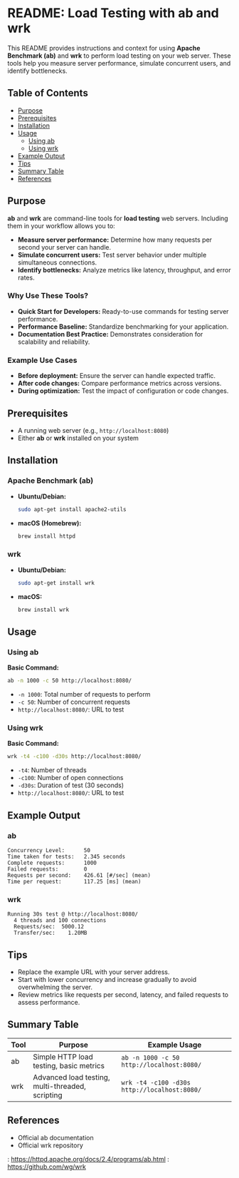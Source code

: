# README: Load Testing with ab and wrk

This README provides instructions and context for using **Apache Benchmark (ab)** and **wrk** to perform load testing on your web server. These tools help you measure server performance, simulate concurrent users, and identify bottlenecks.

## Table of Contents

- [Purpose](#purpose)
- [Prerequisites](#prerequisites)
- [Installation](#installation)
- [Usage](#usage)
  - [Using ab](#using-ab)
  - [Using wrk](#using-wrk)
- [Example Output](#example-output)
- [Tips](#tips)
- [Summary Table](#summary-table)
- [References](#references)

## Purpose

**ab** and **wrk** are command-line tools for **load testing** web servers. Including them in your workflow allows you to:

- **Measure server performance:** Determine how many requests per second your server can handle.
- **Simulate concurrent users:** Test server behavior under multiple simultaneous connections.
- **Identify bottlenecks:** Analyze metrics like latency, throughput, and error rates.

### Why Use These Tools?

- **Quick Start for Developers:** Ready-to-use commands for testing server performance.
- **Performance Baseline:** Standardize benchmarking for your application.
- **Documentation Best Practice:** Demonstrates consideration for scalability and reliability.

### Example Use Cases

- **Before deployment:** Ensure the server can handle expected traffic.
- **After code changes:** Compare performance metrics across versions.
- **During optimization:** Test the impact of configuration or code changes.

## Prerequisites

- A running web server (e.g., `http://localhost:8080`)
- Either **ab** or **wrk** installed on your system

## Installation

### Apache Benchmark (ab)

- **Ubuntu/Debian:**
  ```bash
  sudo apt-get install apache2-utils
  ```
- **macOS (Homebrew):**
  ```bash
  brew install httpd
  ```

### wrk

- **Ubuntu/Debian:**
  ```bash
  sudo apt-get install wrk
  ```
- **macOS:**
  ```bash
  brew install wrk
  ```

## Usage

### Using ab

**Basic Command:**
```bash
ab -n 1000 -c 50 http://localhost:8080/
```
- `-n 1000`: Total number of requests to perform
- `-c 50`: Number of concurrent requests
- `http://localhost:8080/`: URL to test

### Using wrk

**Basic Command:**
```bash
wrk -t4 -c100 -d30s http://localhost:8080/
```
- `-t4`: Number of threads
- `-c100`: Number of open connections
- `-d30s`: Duration of test (30 seconds)
- `http://localhost:8080/`: URL to test

## Example Output

### ab
```
Concurrency Level:      50
Time taken for tests:   2.345 seconds
Complete requests:      1000
Failed requests:        0
Requests per second:    426.61 [#/sec] (mean)
Time per request:       117.25 [ms] (mean)
```

### wrk
```
Running 30s test @ http://localhost:8080/
  4 threads and 100 connections
  Requests/sec:  5000.12
  Transfer/sec:    1.20MB
```

## Tips

- Replace the example URL with your server address.
- Start with lower concurrency and increase gradually to avoid overwhelming the server.
- Review metrics like requests per second, latency, and failed requests to assess performance.

## Summary Table

| Tool | Purpose                                      | Example Usage                                   |
|------|----------------------------------------------|-------------------------------------------------|
| ab   | Simple HTTP load testing, basic metrics      | `ab -n 1000 -c 50 http://localhost:8080/`       |
| wrk  | Advanced load testing, multi-threaded, scripting | `wrk -t4 -c100 -d30s http://localhost:8080/` |

## References

- Official ab documentation
- Official wrk repository

: https://httpd.apache.org/docs/2.4/programs/ab.html
: https://github.com/wg/wrk
